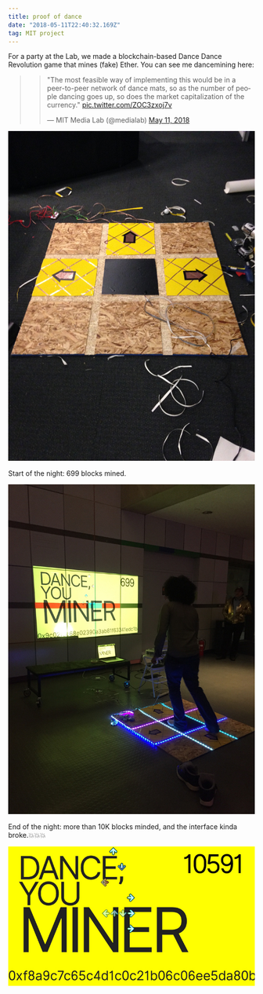 ```yaml
---
title: proof of dance
date: "2018-05-11T22:40:32.169Z"
tag: MIT project
---
```


For a party at the Lab, we made a blockchain-based Dance Dance Revolution game that mines (fake) Ether. You can see me dancemining here: 

> <blockquote class="twitter-tweet"><p lang="en" dir="ltr">&quot;The most feasible way of implementing this would be in a peer-to-peer network of dance mats, so as the number of people dancing goes up, so does the market capitalization of the currency.&quot; <a href="https://t.co/ZOC3zxoj7v">pic.twitter.com/ZOC3zxoj7v</a></p>&mdash; MIT Media Lab (@medialab) <a href="https://twitter.com/medialab/status/995030432163991552?ref_src=twsrc%5Etfw">May 11, 2018</a></blockquote>

![altcaption](proofofdance1.JPG)

Start of the night: 699 blocks mined.

![altcaption](2.jpg)

End of the night: more than 10K blocks minded, and the interface kinda broke.💥💥💥

![altcaption](3.jpg)